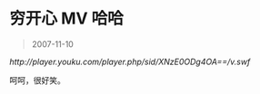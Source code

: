 # 穷开心 MV 哈哈 

> 2007-11-10

<div class="pcs-article-content_ptkaiapt4bxy_baiduscarticle" id="detailArticleContent_ptkaiapt4bxy_baiduscarticle">
 <p>
  <em>
   http://player.youku.com/player.php/sid/XNzE0ODg4OA==/v.swf
  </em>
 </p>
 <p>
  呵呵，很好笑。
 </p>
</div>


